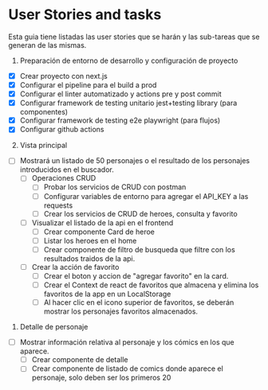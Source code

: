 # User Stories and tasks

Esta guia tiene listadas las user stories que se harán y las sub-tareas que se generan de las mismas.


1. Preparación de entorno de desarrollo y configuración de proyecto
  - [x] Crear proyecto con next.js
  - [x] Configurar el pipeline para el build a prod
  - [x] Configurar el linter automatizado y actions pre y post commit
  - [x] Configurar framework de testing unitario jest+testing library (para componentes)
  - [x] Configurar framework de testing e2e playwright (para flujos)
  - [x] Configurar github actions
2. Vista principal 
- [ ] Mostrará un listado de 50 personajes o el resultado de los personajes introducidos en el buscador.
   -  [ ] Operaciones CRUD
      -  [ ]  Probar los servicios de CRUD con postman 
      -  [ ] Configurar variables de entorno para agregar el API_KEY a las requests
      -  [ ] Crear los servicios de CRUD de heroes, consulta y favorito 
   -  [ ] Visualizar el listado de la api en el frontend
      -  [ ] Crear componente Card de heroe 
      -  [ ] Listar los heroes en el home
      -  [ ] Crear componente de filtro de busqueda que filtre con los resultados traidos de la api.
   -  [ ] Crear la acción de favorito
      -  [ ] Crear el boton y accion de "agregar favorito" en la card.
      -  [ ] Crear el Context de react de favoritos que almacena y elimina los favoritos de la app en un LocalStorage
      -  [ ] Al hacer clic en el icono superior de favoritos, se deberán mostrar los personajes favoritos almacenados. 
1. Detalle de personaje 
- [ ]  Mostrar información relativa al personaje y los cómics en los que aparece.
   -  [ ] Crear componente  de detalle
   -  [ ] Crear componente de listado de comics donde aparece el personaje, solo deben ser los primeros 20